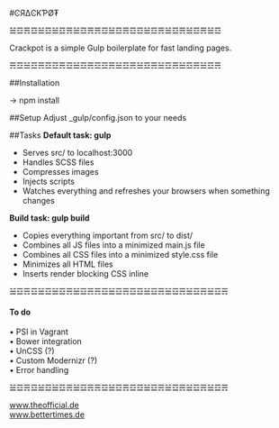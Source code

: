 #ϾЯ∆ϾКƤØ₮

☱☲☴☲☱☲☱☲☴☱☲☴☴☲☱☲☴☲☲☱☲☴☱☲☴☱☲☴☱☲  

Crackpot is a simple Gulp boilerplate for fast landing pages.   

☴☲☱☲☴☲☲☴☲☱☲☴☲☲☴☱☲☴☱☲☴☱☲☴☱☲☴☱☲☴

##Installation

→ npm install  

##Setup
Adjust _gulp/config.json to your needs

##Tasks
__Default task: gulp__  
* Serves src/ to localhost:3000  
* Handles SCSS files  
* Compresses images
* Injects scripts
* Watches everything and refreshes your browsers when something changes

__Build task: gulp build__
* Copies everything important from src/ to dist/
* Combines all JS files into a minimized main.js file
* Combines all CSS files into a minimized style.css file
* Minimizes all HTML files
* Inserts render blocking CSS inline
    
☱☲☴☲☱☲☱☲☴☱☲☴☴☲☱☲☴☲☲☱☲☴☱☲☴☱☲☴☱☲☴

#### To do

• PSI in Vagrant  
• Bower integration  
• UnCSS (?)  
• Custom Modernizr (?)  
• Error handling

☱☲☴☲☱☲☱☲☴☱☲☴☴☲☱☲☴☲☲☱☲☴☱☲☴☱☲☴☱☲☴

www.theofficial.de  
www.bettertimes.de


